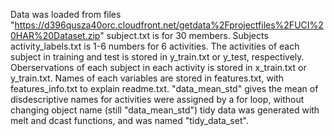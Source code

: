 Data was loaded from files "https://d396qusza40orc.cloudfront.net/getdata%2Fprojectfiles%2FUCI%20HAR%20Dataset.zip" 
subject.txt is for 30 members. Subjects activity_labels.txt is 1-6 numbers for 6 activities. The activities of each
 subject in training and test is stored in y_train.txt or y_test, respectively. Oberservations of each subject in each activity is stored in x_train.txt or y_train.txt. 
 Names of each variables are stored in features.txt, with features_info.txt to explain readme.txt.
"data_mean_std" gives the mean of disdescriptive names for activities were assigned by a for loop, without changing object name (still "data_mean_std")
tidy data was generated with melt and dcast functions, and was named "tidy_data_set". 
